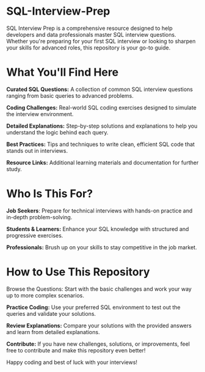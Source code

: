 # SQL-Interview-Prep
SQL Interview Prep is a comprehensive resource designed to help developers and data professionals master SQL interview questions. Whether you're preparing for your first SQL interview or looking to sharpen your skills for advanced roles, this repository is your go-to guide.

# What You'll Find Here
**Curated SQL Questions:** A collection of common SQL interview questions ranging from basic queries to advanced problems.

**Coding Challenges:** Real-world SQL coding exercises designed to simulate the interview environment.

**Detailed Explanations:** Step-by-step solutions and explanations to help you understand the logic behind each query.

**Best Practices:** Tips and techniques to write clean, efficient SQL code that stands out in interviews.

**Resource Links:** Additional learning materials and documentation for further study.

# Who Is This For?
**Job Seekers**: Prepare for technical interviews with hands-on practice and in-depth problem-solving.

**Students & Learners:** Enhance your SQL knowledge with structured and progressive exercises.

**Professionals:** Brush up on your skills to stay competitive in the job market.

# How to Use This Repository
Browse the Questions: Start with the basic challenges and work your way up to more complex scenarios.

**Practice Coding:** Use your preferred SQL environment to test out the queries and validate your solutions.

**Review Explanations:** Compare your solutions with the provided answers and learn from detailed explanations.

**Contribute:** If you have new challenges, solutions, or improvements, feel free to contribute and make this repository even better!

Happy coding and best of luck with your interviews!
